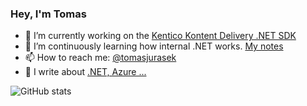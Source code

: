 ### Hey, I'm Tomas

- 🔭 I’m currently working on the [Kentico Kontent Delivery .NET SDK](https://github.com/Kentico/kontent-delivery-sdk-net)
- 🌱 I’m continuously learning how internal .NET works. [My notes](https://github.com/tomasjurasek/dotnet-internals)
- 📫 How to reach me: [@tomasjurasek](https://twitter.com/tomasjurasek)
- 📖 I write about [.NET, Azure ...](https://www.tomasjurasek.net/)


![GitHub stats](https://github-readme-stats.vercel.app/api?username=tomasjurasek&show_icons=true)
